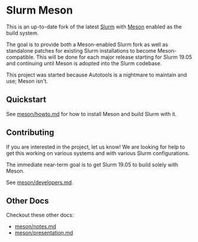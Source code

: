# Slurm Meson

This is an up-to-date fork of the latest
[Slurm](https://github.com/SchedMD/slurm/) with [Meson](https://mesonbuild.com/)
enabled as the build system.

The goal is to provide both a Meson-enabled Slurm fork as well as
standalone patches for existing Slurm installations to become Meson-compatible.
This will be done for each major release starting for Slurm 19.05 and
continuing until Meson is adopted into the Slurm codebase.

This project was started because Autotools is a nightmare to maintain and use;
Meson isn't.

## Quickstart

See [meson/howto.md](meson/howto.md) for how to install Meson and build Slurm
with it.

## Contributing

If you are interested in the project, let us know! We are looking for help to
get this working on various systems and with various Slurm configurations.

The immediate near-term goal is to get Slurm 19.05 to build solely with Meson.

See [meson/developers.md](meson/developers.md).

## Other Docs
Checkout these other docs:
* [meson/notes.md](meson/notes.md)
* [meson/presentation.md](meson/presentation.md)